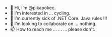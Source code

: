 - 👋 Hi, I’m @pikapokec.
- 👀 I'm interested in ... cycling.
- 🌱 I’m currently sick of .NET Core. Java rules !!!
- 💞️ I’m looking to collaborate on ... nothing.
- 📫 How to reach me ... ... ... please don't.

<!---
pikapokec/pikapokec is a ✨ special ✨ repository because its `README.md` (this file) appears on your GitHub profile.
You can click the Preview link to take a look at your changes.
--->

